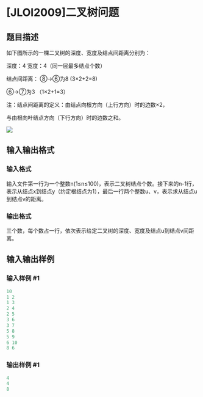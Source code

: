 # [JLOI2009]二叉树问题

## 题目描述

如下图所示的一棵二叉树的深度、宽度及结点间距离分别为：

深度：4 宽度：4（同一层最多结点个数）

结点间距离： ⑧→⑥为8 (3×2+2=8)

⑥→⑦为3 （1×2+1=3）

注：结点间距离的定义：由结点向根方向（上行方向）时的边数×2，

与由根向叶结点方向（下行方向）时的边数之和。

![](https://cdn.luogu.com.cn/upload/pic/6843.png)

## 输入输出格式

### 输入格式

输入文件第一行为一个整数n(1≤n≤100)，表示二叉树结点个数。接下来的n-1行，表示从结点x到结点y（约定根结点为1），最后一行两个整数u、v，表示求从结点u到结点v的距离。

### 输出格式

三个数，每个数占一行，依次表示给定二叉树的深度、宽度及结点u到结点v间距离。

## 输入输出样例

### 输入样例 #1

```cpp
10                                
1 2                            
1 3                            
2 4
2 5
3 6
3 7
5 8
5 9
6 10
8 6

```
### 输出样例 #1

```cpp
4
4
8
```


